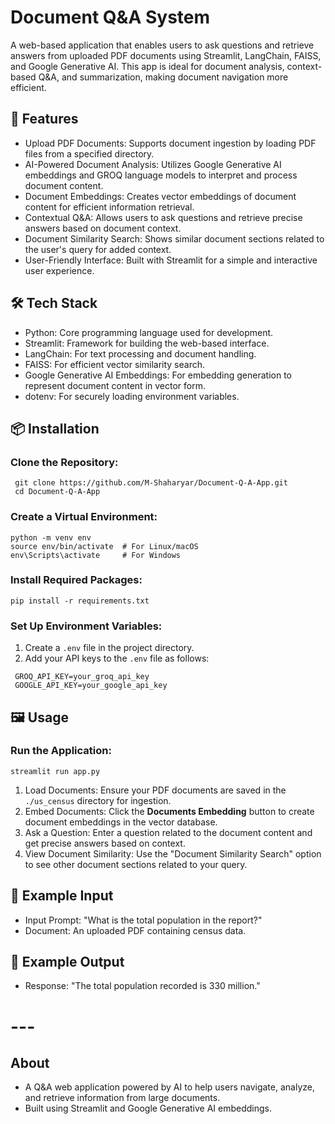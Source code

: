 # Document Q&A System

 A web-based application that enables users to ask questions and retrieve answers from uploaded PDF documents using Streamlit, LangChain, FAISS, and Google Generative AI. 
 This app is ideal for document analysis, context-based Q&A, and summarization, making document navigation more efficient.

 ## 🚀 Features

*  Upload PDF Documents: Supports document ingestion by loading PDF files from a specified directory.
*  AI-Powered Document Analysis: Utilizes Google Generative AI embeddings and GROQ language models to interpret and process document content.
*  Document Embeddings: Creates vector embeddings of document content for efficient information retrieval.
*  Contextual Q&A: Allows users to ask questions and retrieve precise answers based on document context.
*  Document Similarity Search: Shows similar document sections related to the user's query for added context.
*  User-Friendly Interface: Built with Streamlit for a simple and interactive user experience.

## 🛠️ Tech Stack

*  Python: Core programming language used for development.
*  Streamlit: Framework for building the web-based interface.
*  LangChain: For text processing and document handling.
*  FAISS: For efficient vector similarity search.
*  Google Generative AI Embeddings: For embedding generation to represent document content in vector form.
*  dotenv: For securely loading environment variables.

## 📦 Installation

### Clone the Repository:
```
 git clone https://github.com/M-Shaharyar/Document-Q-A-App.git
 cd Document-Q-A-App
```

### Create a Virtual Environment:
```
python -m venv env
source env/bin/activate  # For Linux/macOS
env\Scripts\activate     # For Windows
```

### Install Required Packages:
```
pip install -r requirements.txt
```
### Set Up Environment Variables:

 1. Create a `.env` file in the project directory.
 2. Add your API keys to the `.env` file as follows:
```
 GROQ_API_KEY=your_groq_api_key
 GOOGLE_API_KEY=your_google_api_key
```
## 🖼️ Usage

### Run the Application:
```
streamlit run app.py
```
1. Load Documents: Ensure your PDF documents are saved in the `./us_census` directory for ingestion.
2. Embed Documents: Click the **Documents Embedding** button to create document embeddings in the vector database.
3. Ask a Question: Enter a question related to the document content and get precise answers based on context.
4. View Document Similarity: Use the "Document Similarity Search" option to see other document sections related to your query.

## 📝 Example Input

*  Input Prompt: "What is the total population in the report?"
*  Document: An uploaded PDF containing census data.

## 📄 Example Output

*  Response: "The total population recorded is 330 million."

# ---
## About
* A Q&A web application powered by AI to help users navigate, analyze, and retrieve information from large documents. 
* Built using Streamlit and Google Generative AI embeddings.
